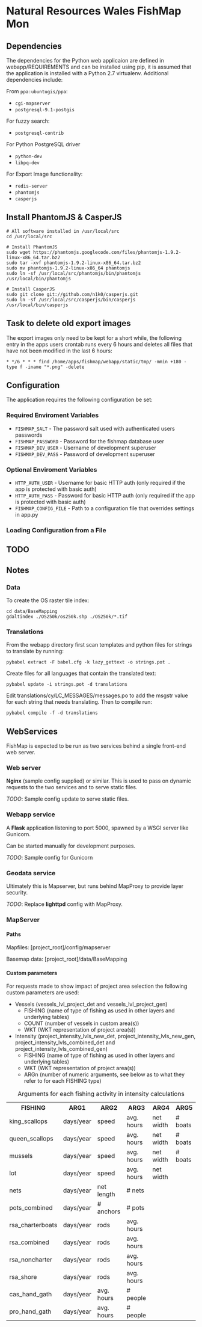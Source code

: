 Natural Resources Wales FishMap Mon
===================================

Dependencies
------------

The dependencies for the Python web applicaion are defined in webapp/REQUIREMENTS and can be installed using pip, it is assumed that the application is installed with a Python 2.7 virtualenv. Additional dependencies include:

From `ppa:ubuntugis/ppa`:

* `cgi-mapserver`
* `postgresql-9.1-postgis`

For fuzzy search:

* `postgresql-contrib`

For Python PostgreSQL driver

* `python-dev`
* `libpq-dev`

For Export Image functionality:

* `redis-server`
* `phantomjs`
* `casperjs`

## Install PhantomJS & CasperJS

    # All software installed in /usr/local/src
    cd /usr/local/src

    # Install PhantomJS
    sudo wget https://phantomjs.googlecode.com/files/phantomjs-1.9.2-linux-x86_64.tar.bz2
    sudo tar -xvf phantomjs-1.9.2-linux-x86_64.tar.bz2
    sudo mv phantomjs-1.9.2-linux-x86_64 phantomjs
    sudo ln -sf /usr/local/src/phantomjs/bin/phantomjs /usr/local/bin/phantomjs

    # Install CasperJS
    sudo git clone git://github.com/n1k0/casperjs.git
    sudo ln -sf /usr/local/src/casperjs/bin/casperjs /usr/local/bin/casperjs

## Task to delete old export images

The export images only need to be kept for a short while, the following entry in the apps users crontab runs every 6 hours and deletes all files that have not been modified in the last 6 hours:

    * */6 * * * find /home/apps/fishmap/webapp/static/tmp/ -mmin +180 -type f -iname "*.png" -delete

Configuration
-------------

The application requires the following configuration be set:

### Required Enviroment Variables

* `FISHMAP_SALT` - The password salt used with authenticated users passwords
* `FISHMAP_PASSWORD` - Password for the fishmap database user
* `FISHMAP_DEV_USER` - Username of development superuser
* `FISHMAP_DEV_PASS` - Password of development superuser

### Optional Enviroment Variables

* `HTTP_AUTH_USER` - Username for basic HTTP auth (only required if the app is protected with basic auth)
* `HTTP_AUTH_PASS` - Password for basic HTTP auth (only required if the app is protected with basic auth)
* `FISHMAP_CONFIG_FILE` - Path to a configuration file that overrides settings in app.py

### Loading Configuration from a File

TODO
----

Notes
-----

### Data

To create the OS raster tile index:

    cd data/BaseMapping
    gdaltindex ./OS250k/os250k.shp ./OS250k/*.tif

### Translations

From the webapp directory first scan templates and python files for strings to translate by running:

    pybabel extract -F babel.cfg -k lazy_gettext -o strings.pot .

Create files for all languages that contain the translated text:

    pybabel update -i strings.pot -d translations

Edit translations/cy/LC_MESSAGES/messages.po to add the msgstr value for each string that needs translating. Then to compile run:

    pybabel compile -f -d translations

## WebServices

FishMap is expected to be run as two services behind a single front-end web server. 

### Web server
**Nginx** (sample config supplied) or similar. This is used to pass on dynamic requests to the two services and to serve static files.

*TODO*: Sample config update to serve static files.


### Webapp service
A **Flask** application listening to port 5000, spawned by a WSGI server like Gunicorn.

Can be started manually for development purposes.

*TODO*: Sample config for Gunicorn

### Geodata service
Ultimately this is Mapserver, but runs behind MapProxy to provide layer security.

*TODO*: Replace **lighttpd** config with MapProxy.


### MapServer 

#### Paths

Mapfiles: [project_root]/config/mapserver

Basemap data: [project_root]/data/BaseMapping

#### Custom parameters

For requests made to show impact of project area selection the following custom parameters are used:

* Vessels (vessels\_lvl\_project\_det and vessels\_lvl\_project\_gen)
    * FISHING (name of type of fishing as used in other layers and underlying tables)
    * COUNT (number of vessels in custom area(s))
    * WKT (WKT representation of project area(s))
* Intensity (project\_intensity\_lvls\_new\_det, project\_intensity\_lvls\_new\_gen, project\_intensity\_lvls\_combined\_det and project\_intensity\_lvls\_combined\_gen)
    * FISHING (name of type of fishing as used in other layers and underlying tables)
    * WKT (WKT representation of project area(s))
    * ARGn (number of numeric arguments, see below as to what they refer to for each FISHING type)

<table>
<caption>Arguments for each fishing activity in intensity calculations</caption>
<tr><th>FISHING          </th><th> ARG1      </th><th> ARG2       </th><th> ARG3       </th><th> ARG4      </th><th> ARG5</th></tr>
<tr><td>king_scallops    </td><td> days/year </td><td> speed      </td><td> avg. hours </td><td> net width </td><td> # boats</td></tr>
<tr><td>queen_scallops   </td><td> days/year </td><td> speed      </td><td> avg. hours </td><td> net width </td><td> # boats</td></tr>
<tr><td>mussels          </td><td> days/year </td><td> speed      </td><td> avg. hours </td><td> net width </td><td> # boats</td></tr>
<tr><td>lot              </td><td> days/year </td><td> speed      </td><td> avg. hours </td><td> net width </td><td> </td></tr>
<tr><td>nets             </td><td> days/year </td><td> net length </td><td> # nets     </td><td>           </td><td> </td></tr>
<tr><td>pots_combined    </td><td> days/year </td><td> # anchors  </td><td> # pots     </td><td>           </td><td> </td></tr>
<tr><td>rsa_charterboats </td><td> days/year </td><td> rods       </td><td> avg. hours </td><td>           </td><td> </td></tr>
<tr><td>rsa_combined     </td><td> days/year </td><td> rods       </td><td> avg. hours </td><td>           </td><td> </td></tr>
<tr><td>rsa_noncharter   </td><td> days/year </td><td> rods       </td><td> avg. hours  </td><td>           </td><td> </td></tr>
<tr><td>rsa_shore        </td><td> days/year </td><td> rods       </td><td> avg. hours  </td><td>           </td><td> </td></tr>
<tr><td>cas_hand_gath    </td><td> days/year </td><td> avg. hours </td><td> # people   </td><td>           </td><td> </td></tr>
<tr><td>pro_hand_gath    </td><td> days/year </td><td> avg. hours </td><td> # people   </td><td>           </td><td> </td></tr>
</table>

